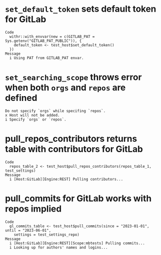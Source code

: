 # `set_default_token` sets default token for GitLab

    Code
      withr::with_envvar(new = c(GITLAB_PAT = Sys.getenv("GITLAB_PAT_PUBLIC")), {
        default_token <- test_host$set_default_token()
      })
    Message
      i Using PAT from GITLAB_PAT envar.

# `set_searching_scope` throws error when both `orgs` and `repos` are defined

    Do not specify `orgs` while specifing `repos`.
    x Host will not be added.
    i Specify `orgs` or `repos`.

# pull_repos_contributors returns table with contributors for GitLab

    Code
      repos_table_2 <- test_host$pull_repos_contributors(repos_table_1, test_settings)
    Message
      i [Host:GitLab][Engine:REST] Pulling contributors...

# pull_commits for GitLab works with repos implied

    Code
      gl_commits_table <- test_host$pull_commits(since = "2023-01-01", until = "2023-06-01",
        settings = test_settings_repo)
    Message
      i [Host:GitLab][Engine:REST][Scope:mbtests] Pulling commits...
      i Looking up for authors' names and logins...

